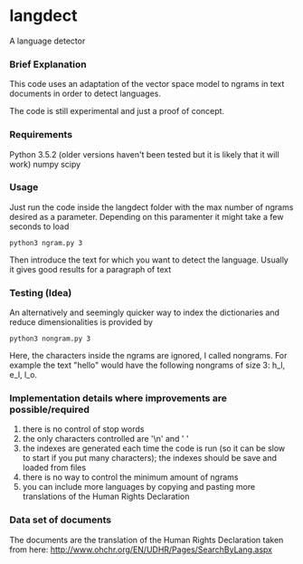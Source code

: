 # langdect
A language detector

### Brief Explanation
This code uses an adaptation of the vector space model to ngrams in text
documents in order to detect languages.

The code is still experimental and just a proof of concept.

### Requirements

Python 3.5.2 (older versions haven't been tested but it is likely that it 
will work)
numpy
scipy

### Usage
Just run the code inside the langdect folder with the max number of ngrams 
desired as a parameter. Depending on this paramenter it might take a few 
seconds to load

    python3 ngram.py 3

Then introduce the text for which you want to detect the language. Usually
it gives good results for a paragraph of text

### Testing (Idea)
An alternatively and seemingly quicker way to index the dictionaries and
reduce dimensionalities is provided by 

    python3 nongram.py 3

Here, the characters inside the ngrams are ignored, I called nongrams. For 
example the text "hello" would have the following nongrams of size 3: 
h_l, e_l, l_o. 

### Implementation details where improvements are possible/required

1. there is no control of stop words
2. the only characters controlled are '\n' and ' '
3. the indexes are generated each time the code is run (so it can be slow to 
start if you put many characters); the indexes should be save and loaded from
files
4. there is no way to control the minimum amount of ngrams
5. you can include more languages by copying and pasting more translations of
the Human Rights Declaration 

### Data set of documents
The documents are the translation of the Human Rights Declaration taken from 
here: http://www.ohchr.org/EN/UDHR/Pages/SearchByLang.aspx
